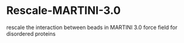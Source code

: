 # Rescale-MARTINI-3.0
rescale the interaction between beads in MARTINI 3.0 force field for disordered proteins
